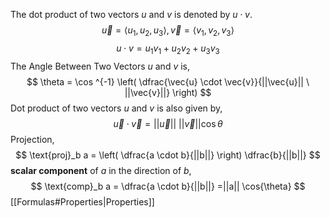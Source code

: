 The dot product of two vectors $u$ and $v$ is denoted by $u \cdot v$.
$$\vec{u} = \langle u_1,u_2,u_3 \rangle, \vec{v} = \langle v_1,v_2,v_3 \rangle$$
$$u \cdot v = u_1v_1+u_2v_2+u_3v_3$$
The Angle Between Two Vectors $u$ and $v$ is, 
$$
\theta = \cos ^{-1} \left( 
\dfrac{\vec{u} \cdot \vec{v}}{||\vec{u}|| \ ||\vec{v}||}
\right)
$$
Dot product of two vectors $u$ and $v$ is also given by, 
$$
\vec{u} \cdot \vec{v} = ||\vec{u}|| \ ||\vec{v}|| \cos{\theta}
$$
Projection, 
$$
\text{proj}_b a = \left( \dfrac{a \cdot b}{||b||} \right) \dfrac{b}{||b||}
$$
**scalar component** of $a$ in the direction of $b$,
$$
\text{comp}_b a = \dfrac{a \cdot b}{||b||} =||a|| \cos{\theta}
$$
[[Formulas#Properties|Properties]]